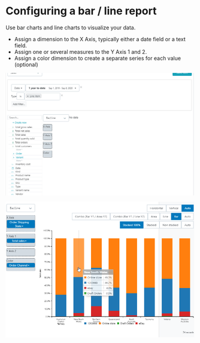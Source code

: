 # Configuring a bar / line report

Use bar charts and line charts to visualize your data.

* Assign a dimension to the X Axis, typically either a date field or a text field.
* Assign one or several measures to the Y Axis 1 and 2.
* Assign a color dimension to create a separate series for each value \(optional\)

![Use line charts to view trends over time](../../../.gitbook/assets/261aac42-772e-438b-ad1c-e7c69844200f.gif)

![Use bar charts to compare different segments](../../../.gitbook/assets/image%20%2848%29.png)

